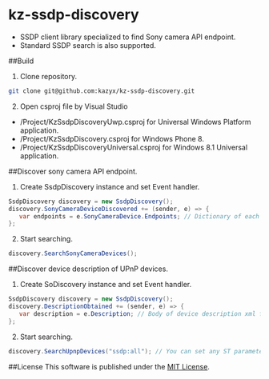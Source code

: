 kz-ssdp-discovery
=============
- SSDP client library specialized to find Sony camera API endpoint.
- Standard SSDP search is also supported.

##Build
1. Clone repository.
 ``` bash
 git clone git@github.com:kazyx/kz-ssdp-discovery.git
 ```

2. Open csproj file by Visual Studio
 - /Project/KzSsdpDiscoveryUwp.csproj for Universal Windows Platform application.
 - /Project/KzSsdpDiscovery.csproj for Windows Phone 8.
 - /Project/KzSsdpDiscoveryUniversal.csproj for Windows 8.1 Universal application.

##Discover sony camera API endpoint.
1. Create SsdpDiscovery instance and set Event handler.
 ``` cs
 SsdpDiscovery discovery = new SsdpDiscovery();
 discovery.SonyCameraDeviceDiscovered += (sender, e) => {
    var endpoints = e.SonyCameraDevice.Endpoints; // Dictionary of each service name and endpoint.
 };
 ```

2. Start searching.
 ``` cs
 discovery.SearchSonyCameraDevices();
 ``` 

##Discover device description of UPnP devices.
1. Create SoDiscovery instance and set Event handler.
 ``` cs
 SsdpDiscovery discovery = new SsdpDiscovery();
 discovery.DescriptionObtained += (sender, e) => {
    var description = e.Description; // Body of device description xml file.
 };
 ```

2. Start searching.
 ``` cs
 discovery.SearchUpnpDevices("ssdp:all"); // You can set any ST parameter here.
 ``` 

##License
This software is published under the [MIT License](http://opensource.org/licenses/mit-license.php).

